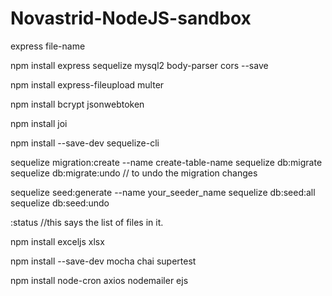 # Novastrid-NodeJS-sandbox


express file-name

npm install express sequelize mysql2 body-parser cors --save

npm install express-fileupload multer

npm install bcrypt jsonwebtoken

npm install joi

npm install --save-dev sequelize-cli

sequelize migration:create --name create-table-name
sequelize db:migrate
sequelize db:migrate:undo   // to undo the migration changes


sequelize seed:generate --name your_seeder_name
sequelize db:seed:all
sequelize db:seed:undo

:status    //this says the list of files in it.

npm install exceljs xlsx

npm install --save-dev mocha chai supertest

npm install node-cron axios nodemailer ejs
